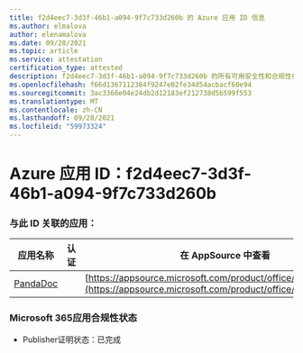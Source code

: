 ```yaml
---
title: f2d4eec7-3d3f-46b1-a094-9f7c733d260b 的 Azure 应用 ID 信息
ms.author: elmalova
author: elenamalova
ms.date: 09/28/2021
ms.topic: article
ms.service: attestation
certification_type: attested
description: f2d4eec7-3d3f-46b1-a094-9f7c733d260b 的所有可用安全性和合规性信息。
ms.openlocfilehash: f66d1367112384f9247e02fe34d54acbacf60e94
ms.sourcegitcommit: 3ac3366e04e24db2d12183ef212738d5b599f553
ms.translationtype: MT
ms.contentlocale: zh-CN
ms.lasthandoff: 09/28/2021
ms.locfileid: "59973324"
---
```

# <a name="azure-app-id-f2d4eec7-3d3f-46b1-a094-9f7c733d260b"></a>Azure 应用 ID：f2d4eec7-3d3f-46b1-a094-9f7c733d260b


### <a name="apps-associated-with-this-id"></a>与此 ID 关联的应用：
| **应用名称** | **认证** | **在 AppSource 中查看** |
|--------------|---------------|-----------------------|
| [PandaDoc](https://docs.microsoft.com/microsoft-365-app-certification/forward/WA200002927) |  | [https://appsource.microsoft.com/product/office/WA200002927](https://appsource.microsoft.com/product/office/WA200002927) |

### <a name="microsoft-365-app-compliance-status"></a>Microsoft 365应用合规性状态
- Publisher证明状态：已完成
